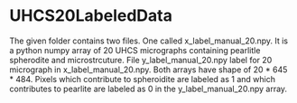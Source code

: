 # UHCS20LabeledData


The given folder contains two files. One called x_label_manual_20.npy. 
It is a python numpy array of 20 UHCS micrographs containing pearlitle spherodite and microstrcuture. File y_label_manual_20.npy label for 20 micrograph in x_label_manual_20.npy. Both arrays have shape of 20 * 645 * 484. Pixels which contribute to spheroidite are labeled as 1 and which contributes to pearlite are labeled as 0 in the y_label_manual_20.npy array.
